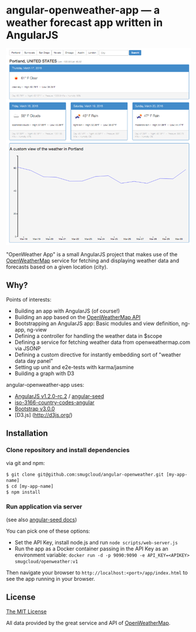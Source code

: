 
# angular-openweather-app — a weather forecast app written in AngularJS

<img src="app/img/app-with-d3.png" alt="OpenWeather App"/>

"OpenWeather App" is a small AngularJS project that makes use of the [OpenWeatherMap](http://openweathermap.org/)
service for fetching and displaying weather data and forecasts based on a given location (city).


## Why?

Points of interests:

* Building an app with AngularJS (of course!)
* Building an app based on the [OpenWeatherMap API](http://openweathermap.org/API/)
* Bootstrapping an AngularJS app: Basic modules and view definition, ng-app, ng-view
* Defining a controller for handling the weather data in $scope
* Defining a service for fetching weather data from openweathermap.com via JSONP
* Defining a custom directive for instantly embedding sort of "weather data day panel"
* Setting up unit and e2e-tests with karma/jasmine
* Building a graph with D3

angular-openweather-app uses:

* [AngularJS v1.2.0-rc.2](https://github.com/angular/angular.js) / [angular-seed](https://github.com/angular/angular-seed)
* [iso-3166-country-codes-angular](https://github.com/BluePyth/iso-3166-country-codes-angular)
* [Bootstrap v3.0.0](https://github.com/twbs/bootstrap)
* [D3.js] (http://d3js.org/)


## Installation

### Clone repository and install dependencies

via git and npm:

```
$ git clone git@github.com:smugcloud/angular-openweather.git [my-app-name]
$ cd [my-app-name]
$ npm install
```

### Run application via server

(see also [angular-seed docs](https://github.com/angular/angular-seed))

You can pick one of these options:

* Set the API Key, install node.js and run `node scripts/web-server.js`
* Run the app as a Docker container passing in the API Key as an environment variable: `docker run -d -p 9090:9090 -e API_KEY=<APIKEY> smugcloud/openweather:v1`

Then navigate your browser to `http://localhost:<port>/app/index.html` to see the app running in
your browser.


## License

[The MIT License](http://opensource.org/licenses/MIT)

All data provided by the great service and API of [OpenWeatherMap](http://openweathermap.org/).
